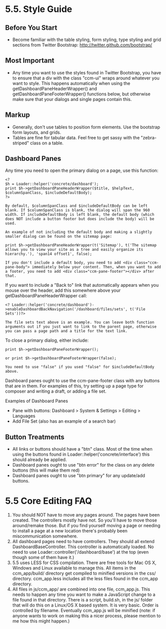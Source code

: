 # 5.5. Style Guide

## Before You Start

* Become familiar with the table styling, form styling, type styling and grid sections from Twitter Bootstrap: 
	http://twitter.github.com/bootstrap/

## Most Important

* Any time you want to use the styles found in Twitter Bootstrap, you have to ensure that a div with the class "ccm-ui" wraps around whatever you want to style. This happens automatically when using the 
getDashboardPaneHeaderWrapper() and getDashboardPaneFooterWrapper() functions below, but otherwise make sure that your dialogs and single pages contain this.

## Markup

* Generally, don't use tables to position form elements. Use the bootstrap form layouts, and grids.
* Tables are fine for tabular data. Feel free to get sassy with the "zebra-striped" class on a table.

## Dashboard Panes

Any time you need to open the primary dialog on a page, use this function:
	
	<?
	$h = Loader::helper('concrete/dashboard');
	print $h->getDashboardPaneHeaderWrapper($title, $helpText, $columnSpanClass, $includeDefaultBody);
	?>
	
	By default, $columnSpanClass and $includeDefaultBody can be left blank. If $columnSpanClass is blank, the dialog will span the 960 width. If includeDefaultBody is left blank, the default body (which does NOT include a button footer but does include the body) will be used.
	
	An example of not including the default body and making a slightly smaller dialog can be found on the sitemap page:
	
	print $h->getDashboardPaneHeaderWrapper(t('Sitemap'), t('The sitemap allows you to view your site as a tree and easily organize its hierarchy.'), 'span14 offset1', false);

	If you don't include a default body, you need to add <div class="ccm-pane-body"> immediately below your content. Then, when you want to add a footer, you need to add <div class="ccm-pane-footer"></div> after that.

If you want to include a "Back to" link that automatically appears when you mouse over the header, add this somewhere above your getDashboardPaneHeaderWrapper call:

	<? Loader::helper('concrete/dashboard')->enableDashboardBackNavigation('/dashboard/files/sets', t('File Sets'))?>
	
	The file sets text above is an example. You can leave both function arguments out if you just want to link to the parent page, otherwise you can pass a page path and a title for the text link.

To close a primary dialog, either include:

	print $h->getDashboardPaneFooterWrapper();
	
	or print $h->getDashboardPaneFooterWrapper(false);
	
	You need to use "false" if you used "false" for $includeDefaultBody above.
	
Dashboard panes ought to use the ccm-pane-footer class with any buttons that are in them. For examples of this, try setting up a page type for composer and writing a draft, or adding a file set.

Examples of Dashboard Panes
* Pane with buttons: Dashboard > System & Settings > Editing > Languages
* Add File Set (also has an example of a search bar)
	
## Button Treatments

* All links or buttons should have a "btn" class. Most of the time when using the buttons found in Loader::helper('concrete/interface') this should already be applied.
* Dashboard panes ought to use "btn error" for the class on any delete buttons (this will make them red)
* Dashboard panes ought to use "btn primary" for any update/add buttons.


# 5.5 Core Editing FAQ

1. You should NOT have to move any pages around. The pages have been created. The controllers mostly have not. So you'll have to move those around/remake those. But if you find yourself moving a page or needing to install a page at a new location there's probably been miscommunication somewhere.
2. All dashboard pages need to have controllers. They should all extend DashboardBaseController. This controller is automatically loaded. No need to use Loader::controller('/dashboard/base') at the top (even though some of them have it.)
3. 5.5 uses LESS for CSS compilation. There are free tools for Mac OS X, Windows and Linux available to manage this. All items in the ccm_app/build/ directory get compiled to minified versions in the css/ directory. ccm_app.less includes all the less files found in the ccm_app directory.
4. All files in js/ccm_app/ are combined into one file, ccm_app.js. This needs to happen any time you want to make a JavaScript change to a file found in that directory. There is a script, build.sh, in the js/ folder that will do this on a Linux/OS X based system. It is very basic. Order is controlled by filename. Eventually ccm_app.js will be minified (note: if anyone wants to work on making this a nicer process, please mention to me how this might happen.)
